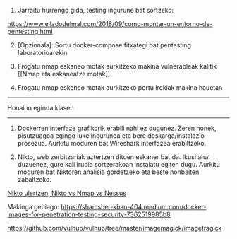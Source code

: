 
1. Jarraitu hurrengo gida, testing ingurune bat sortzeko:

https://www.elladodelmal.com/2018/09/como-montar-un-entorno-de-pentesting.html

2. [Opzionala]: Sortu docker-compose fitxategi bat pentesting laboratorioarekin

3. Frogatu nmap eskaneo motak aurkitzeko makina vulnerableak kalitik [[Nmap eta eskaneatze motak]]

4. Frogatu nmap eskeneo motak aurkitzeko portu irekiak makina hauetan

--- 
Honaino eginda klasen

---

1. Dockerren interfaze grafikorik erabili nahi ez dugunez. Zeren honek, pisutzuagoa egingo luke ingurunea eta bere deskarga/instalazio prosezua. Aurkitu moduren bat Wireshark interfazea erabiltzeko.


2. Nikto, web zerbitzariak aztertzen dituen eskaner bat da. Ikusi ahal duzuenez, gure kali irudia sortzerakoan instalatu egiten dugu. Aurkitu moduren bat Niktoren analisia gordetzeko eta beste nonbaiten zabaltzeko.

[Nikto ulertzen, Nikto vs Nmap vs Nessus](https://ciberseguridad.com/herramientas/software/nikto/)


Makinga gehiago:
https://shamsher-khan-404.medium.com/docker-images-for-penetration-testing-security-7362519985b8

https://github.com/vulhub/vulhub/tree/master/imagemagick/imagetragick